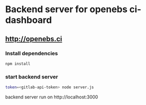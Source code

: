 # Backend server for openebs ci-dashboard 

## http://openebs.ci

### Install dependencies

```bash
npm install
```

### start backend server

```bash
token=<gitlab-api-token> node server.js
```

backend server run on http://localhost:3000